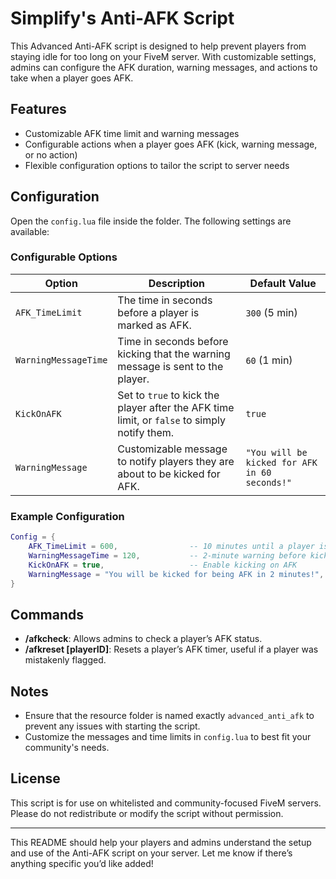# Simplify's Anti-AFK Script

This Advanced Anti-AFK script is designed to help prevent players from staying idle for too long on your FiveM server. With customizable settings, admins can configure the AFK duration, warning messages, and actions to take when a player goes AFK.

## Features
- Customizable AFK time limit and warning messages
- Configurable actions when a player goes AFK (kick, warning message, or no action)
- Flexible configuration options to tailor the script to server needs

## Configuration

Open the `config.lua` file inside the folder. The following settings are available:

### Configurable Options

| Option               | Description                                                                                  | Default Value  |
|----------------------|----------------------------------------------------------------------------------------------|----------------|
| `AFK_TimeLimit`      | The time in seconds before a player is marked as AFK.                                        | `300` (5 min)  |
| `WarningMessageTime` | Time in seconds before kicking that the warning message is sent to the player.               | `60` (1 min)   |
| `KickOnAFK`          | Set to `true` to kick the player after the AFK time limit, or `false` to simply notify them. | `true`         |
| `WarningMessage`     | Customizable message to notify players they are about to be kicked for AFK.                  | `"You will be kicked for AFK in 60 seconds!"` |

### Example Configuration

```lua
Config = {
    AFK_TimeLimit = 600,                -- 10 minutes until a player is marked as AFK
    WarningMessageTime = 120,           -- 2-minute warning before kick
    KickOnAFK = true,                   -- Enable kicking on AFK
    WarningMessage = "You will be kicked for being AFK in 2 minutes!",  -- Custom message
}
```

## Commands
- **/afkcheck**: Allows admins to check a player’s AFK status.
- **/afkreset [playerID]**: Resets a player’s AFK timer, useful if a player was mistakenly flagged.

## Notes
- Ensure that the resource folder is named exactly `advanced_anti_afk` to prevent any issues with starting the script.
- Customize the messages and time limits in `config.lua` to best fit your community's needs.

## License
This script is for use on whitelisted and community-focused FiveM servers. Please do not redistribute or modify the script without permission.

---

This README should help your players and admins understand the setup and use of the Anti-AFK script on your server. Let me know if there’s anything specific you’d like added!

